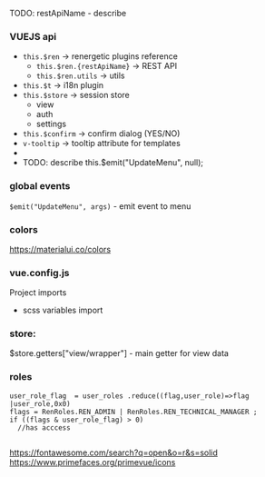TODO: restApiName - describe
### VUEJS api
* `this.$ren` -> renergetic plugins reference
  * `this.$ren.{restApiName}` -> REST API
  * `this.$ren.utils` -> utils
* `this.$t` -> i18n plugin
* `this.$store` -> session store
  * view 
  * auth 
  * settings
* `this.$confirm` -> confirm dialog (YES/NO)
* `v-tooltip`  -> tooltip attribute for templates
*  
*   TODO: describe this.$emit("UpdateMenu", null);

###  global events
```$emit("UpdateMenu", args)``` - emit event to menu

### colors
https://materialui.co/colors

### vue.config.js
Project imports
* scss variables import

### store:
$store.getters["view/wrapper"] - main getter for view data

### roles
```
user_role_flag  = user_roles .reduce((flag,user_role)=>flag |user_role,0x0)
flags = RenRoles.REN_ADMIN | RenRoles.REN_TECHNICAL_MANAGER ;
if ((flags & user_role_flag) > 0)
  //has acccess
  
```

https://fontawesome.com/search?q=open&o=r&s=solid
https://www.primefaces.org/primevue/icons